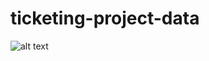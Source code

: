 # ticketing-project-data
![alt text](https://github.com//Dzholdoshev/ticketing-project-data/tree/part-0/src/main/resources/static/erd/Ticketing%20Project%20ERD.jpg?raw=true)
